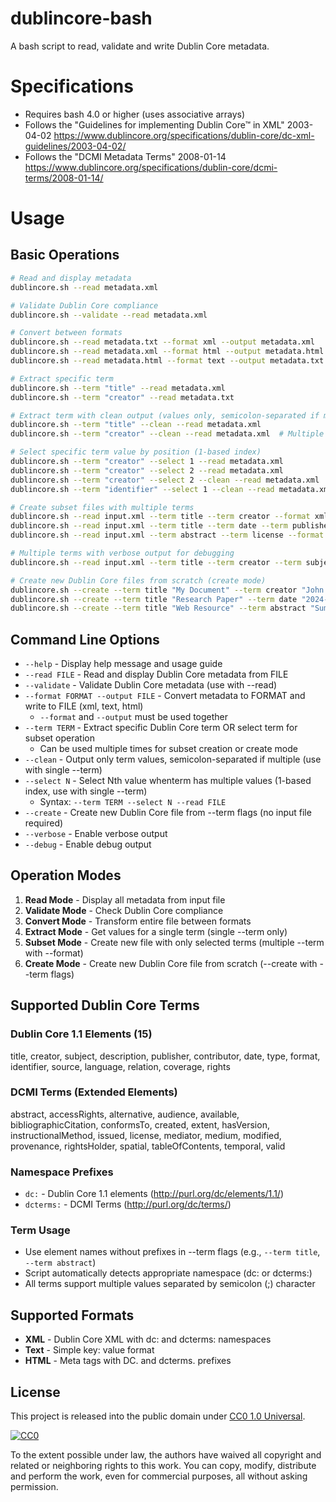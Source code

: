 # dublincore-bash
A bash script to read, validate and write Dublin Core metadata.

# Specifications
  - Requires bash 4.0 or higher (uses associative arrays)
  - Follows the "Guidelines for implementing Dublin Core™ in XML" 2003-04-02 https://www.dublincore.org/specifications/dublin-core/dc-xml-guidelines/2003-04-02/
  - Follows the "DCMI Metadata Terms" 2008-01-14 https://www.dublincore.org/specifications/dublin-core/dcmi-terms/2008-01-14/

# Usage

## Basic Operations
```bash
# Read and display metadata
dublincore.sh --read metadata.xml

# Validate Dublin Core compliance
dublincore.sh --validate --read metadata.xml

# Convert between formats
dublincore.sh --read metadata.txt --format xml --output metadata.xml
dublincore.sh --read metadata.xml --format html --output metadata.html
dublincore.sh --read metadata.html --format text --output metadata.txt

# Extract specific term
dublincore.sh --term "title" --read metadata.xml
dublincore.sh --term "creator" --read metadata.txt

# Extract term with clean output (values only, semicolon-separated if multiple)
dublincore.sh --term "title" --clean --read metadata.xml
dublincore.sh --term "creator" --clean --read metadata.xml  # Multiple values: "Smith, Jane;Johnson, Bob"

# Select specific term value by position (1-based index)
dublincore.sh --term "creator" --select 1 --read metadata.xml          # Gets first creator value
dublincore.sh --term "creator" --select 2 --read metadata.xml          # Gets second creator value  
dublincore.sh --term "creator" --select 2 --clean --read metadata.xml  # Gets second creator, clean output
dublincore.sh --term "identifier" --select 1 --clean --read metadata.xml  # Gets first identifier, values only

# Create subset files with multiple terms
dublincore.sh --read input.xml --term title --term creator --format xml --output subset.xml
dublincore.sh --read input.xml --term title --term date --term publisher --format text --output subset.txt
dublincore.sh --read input.xml --term abstract --term license --format html --output subset.html

# Multiple terms with verbose output for debugging
dublincore.sh --read input.xml --term title --term creator --term subject --format xml --output subset.xml --verbose

# Create new Dublin Core files from scratch (create mode)
dublincore.sh --create --term title "My Document" --term creator "John Doe" --format xml --output new.xml
dublincore.sh --create --term title "Research Paper" --term date "2024-01-15" --term publisher "Academic Press" --format text --output new.txt
dublincore.sh --create --term title "Web Resource" --term abstract "Summary text" --format html --output new.html
```

## Command Line Options

- `--help` - Display help message and usage guide
- `--read FILE` - Read and display Dublin Core metadata from FILE
- `--validate` - Validate Dublin Core metadata (use with --read)
- `--format FORMAT --output FILE` - Convert metadata to FORMAT and write to FILE (xml, text, html)
  - `--format` and `--output` must be used together
- `--term TERM` - Extract specific Dublin Core term OR select term for subset operation
  - Can be used multiple times for subset creation or create mode
- `--clean` - Output only term values, semicolon-separated if multiple (use with single --term)
- `--select N` - Select Nth value whenterm has multiple values (1-based index, use with single --term)
  - Syntax: `--term TERM --select N --read FILE`
- `--create` - Create new Dublin Core file from --term flags (no input file required)
- `--verbose` - Enable verbose output
- `--debug` - Enable debug output

## Operation Modes

1. **Read Mode** - Display all metadata from input file
2. **Validate Mode** - Check Dublin Core compliance  
3. **Convert Mode** - Transform entire file between formats
4. **Extract Mode** - Get values for a single term (single --term only)
5. **Subset Mode** - Create new file with only selected terms (multiple --term with --format)
6. **Create Mode** - Create new Dublin Core file from scratch (--create with --term flags)

## Supported Dublin Core Terms

### Dublin Core 1.1 Elements (15)
title, creator, subject, description, publisher, contributor, date, type, format, identifier, source, language, relation, coverage, rights

### DCMI Terms (Extended Elements)  
abstract, accessRights, alternative, audience, available, bibliographicCitation, conformsTo, created, extent, hasVersion, instructionalMethod, issued, license, mediator, medium, modified, provenance, rightsHolder, spatial, tableOfContents, temporal, valid

### Namespace Prefixes
- `dc:` - Dublin Core 1.1 elements (http://purl.org/dc/elements/1.1/)
- `dcterms:` - DCMI Terms (http://purl.org/dc/terms/)

### Term Usage
- Use element names without prefixes in --term flags (e.g., `--term title`, `--term abstract`)
- Script automatically detects appropriate namespace (dc: or dcterms:)
- All terms support multiple values separated by semicolon (;) character

## Supported Formats
- **XML** - Dublin Core XML with dc: and dcterms: namespaces
- **Text** - Simple key: value format
- **HTML** - Meta tags with DC. and dcterms. prefixes

## License

This project is released into the public domain under [CC0 1.0 Universal](LICENSE).

[![CC0](https://licensebuttons.net/p/zero/1.0/88x31.png)](https://creativecommons.org/publicdomain/zero/1.0/)

To the extent possible under law, the authors have waived all copyright and related or neighboring rights to this work. You can copy, modify, distribute and perform the work, even for commercial purposes, all without asking permission.
